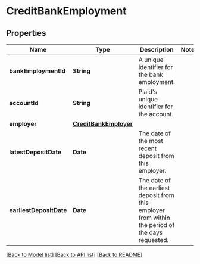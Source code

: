 # CreditBankEmployment

## Properties
Name | Type | Description | Notes
------------ | ------------- | ------------- | -------------
**bankEmploymentId** | **String** | A unique identifier for the bank employment. | 
**accountId** | **String** | Plaid&#39;s unique identifier for the account. | 
**employer** | [**CreditBankEmployer**](CreditBankEmployer.md) |  | 
**latestDepositDate** | **Date** | The date of the most recent deposit from this employer. | 
**earliestDepositDate** | **Date** | The date of the earliest deposit from this employer from within the period of the days requested. | 

[[Back to Model list]](../README.md#documentation-for-models) [[Back to API list]](../README.md#documentation-for-api-endpoints) [[Back to README]](../README.md)


